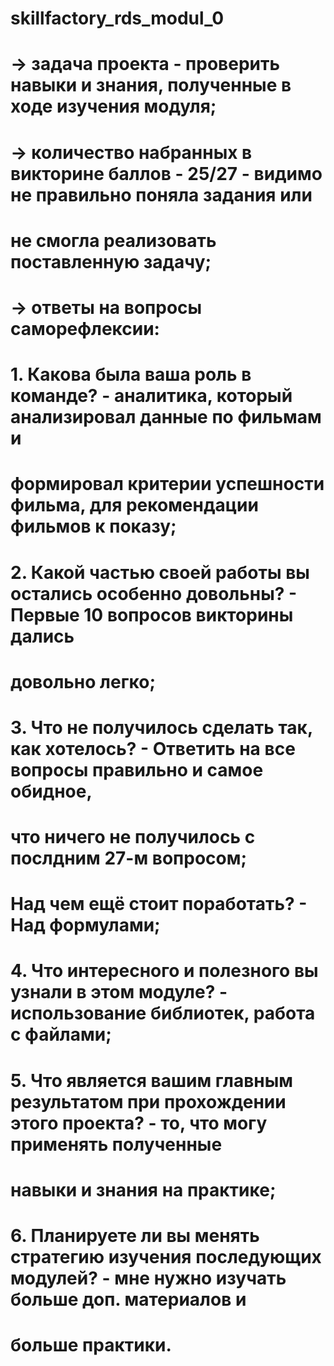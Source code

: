 # skillfactory_rds_modul_0
# → задачa проекта - проверить навыки и знания, полученные в ходе изучения модуля;

# → количество набранных в викторине баллов - 25/27 - видимо не правильно поняла задания или
#                                            не смогла реализовать поставленную задачу;

# → ответы на вопросы саморефлексии:

# 1. Какова была ваша роль в команде? - аналитика, который анализировал данные по фильмам и 
#                                      формировал критерии успешности фильма, для рекомендации фильмов к показу;

# 2. Какой частью своей работы вы остались особенно довольны? - Первые 10 вопросов викторины дались 
#                                                               довольно легко;

# 3. Что не получилось сделать так, как хотелось? - Ответить на все вопросы правильно и самое обидное, 
#                                                  что ничего не получилось с послдним 27-м вопросом;
#    Над чем ещё стоит поработать? - Над формулами;

# 4. Что интересного и полезного вы узнали в этом модуле? - использование библиотек, работа с файлами;

# 5. Что является вашим главным результатом при прохождении этого проекта? - то, что могу применять полученные
#                                                                           навыки и знания на практике;

# 6. Планируете ли вы менять стратегию изучения последующих модулей? - мне нужно изучать больше доп. материалов и
 #                                                                     больше практики.
